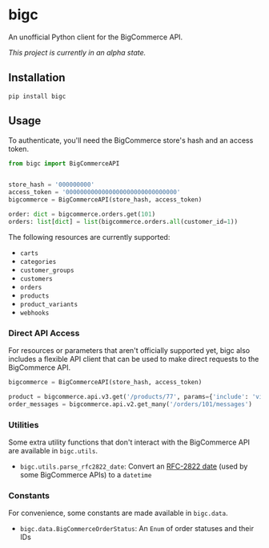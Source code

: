 # bigc

An unofficial Python client for the BigCommerce API.

_This project is currently in an alpha state._

## Installation

```shell
pip install bigc 
```

## Usage

To authenticate, you'll need the BigCommerce store's hash and an access token.

```python
from bigc import BigCommerceAPI


store_hash = '000000000'
access_token = '0000000000000000000000000000000'
bigcommerce = BigCommerceAPI(store_hash, access_token)

order: dict = bigcommerce.orders.get(101)
orders: list[dict] = list(bigcommerce.orders.all(customer_id=1))
```

The following resources are currently supported:

- `carts`
- `categories`
- `customer_groups`
- `customers`
- `orders`
- `products`
- `product_variants`
- `webhooks`

### Direct API Access

For resources or parameters that aren't officially supported yet, bigc also includes a flexible API client that can be used to make direct requests to the BigCommerce API.

```python
bigcommerce = BigCommerceAPI(store_hash, access_token)

product = bigcommerce.api.v3.get('/products/77', params={'include': 'videos'})
order_messages = bigcommerce.api.v2.get_many('/orders/101/messages')
```

### Utilities

Some extra utility functions that don't interact with the BigCommerce API are available in `bigc.utils`.

- `bigc.utils.parse_rfc2822_date`: Convert an [RFC-2822 date] (used by some BigCommerce APIs) to a `datetime`

[RFC-2822 date]: https://www.rfc-editor.org/rfc/rfc2822#section-3.3

### Constants

For convenience, some constants are made available in `bigc.data`.

- `bigc.data.BigCommerceOrderStatus`: An `Enum` of order statuses and their IDs

